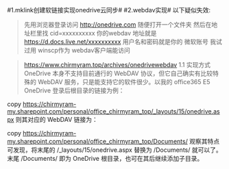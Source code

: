 #1.mklink创建软链接实现onedrive云同步#
#2.webdav实现#
以下疑似失效:
>先用浏览器登录访问 http://onedrive.com
>随便打开一个文件夹
>然后在地址栏里找 cid=xxxxxxxxxx
>你的webdav 地址就是 https://d.docs.live.net/xxxxxxxxxx
>用户名和密码就是你的 微软账号
>我试过用 winscp作为 webdav客户端能访问

>https://www.chirmyram.top/archives/onedrivewebdav
1.1 实现方式
OneDrive 本身不支持目前通行的 WebDAV 协议，但它自己确实有比较特殊的 WebDAV 服务，只是能支持它的软件很少。以我的 office365 E5 OneDrive 登录后根目录的链接为例：

copy
https://chirmyram-my.sharepoint.com/personal/office_chirmyram_top/_layouts/15/onedrive.aspx
则其对应的 WebDAV 链接为：

copy
https://chirmyram-my.sharepoint.com/personal/office_chirmyram_top/Documents/
观察其特点可发现，将末尾的 /_layouts/15/onedrive.aspx 替换为 /Documents/ 就可以了。末尾 /Documents/ 即为 OneDrive 根目录，也可在其后继续添加子目录。